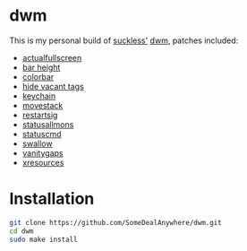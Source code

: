 # dwm
This is my personal build of [suckless'](https://suckless.org/) [dwm](https://dwm.suckless.org/), patches included:

- [actualfullscreen](https://dwm.suckless.org/patches/actualfullscreen/)
- [bar height](https://dwm.suckless.org/patches/bar_height/)
- [colorbar](https://dwm.suckless.org/patches/colorbar/)
- [hide vacant tags](https://dwm.suckless.org/patches/hide_vacant_tags/)
- [keychain](https://dwm.suckless.org/patches/keychain/)
- [movestack](https://dwm.suckless.org/patches/movestack/)
- [restartsig](https://dwm.suckless.org/patches/restartsig/)
- [statusallmons](https://dwm.suckless.org/patches/statusallmons/)
- [statuscmd](https://dwm.suckless.org/patches/statuscmd/)
- [swallow](https://dwm.suckless.org/patches/swallow/)
- [vanitygaps](https://dwm.suckless.org/patches/vanitygaps/)
- [xresources](https://dwm.suckless.org/patches/xresources/)

# Installation 
````bash
git clone https://github.com/SomeDealAnywhere/dwm.git
cd dwm
sudo make install
````
